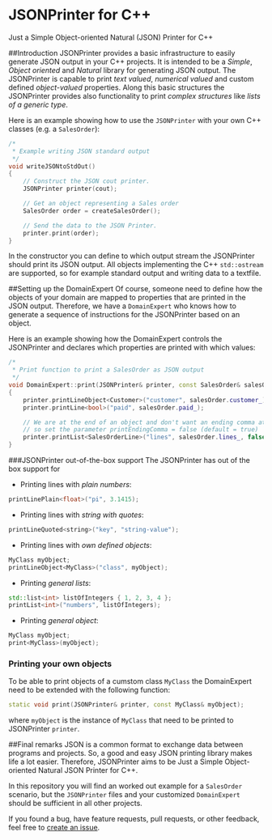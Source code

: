 # JSONPrinter for C++
Just a Simple Object-oriented Natural (JSON) Printer for C++

##Introduction
JSONPrinter provides a basic infrastructure to easily generate JSON output in your C++ projects. It is intended to be a *Simple*, *Object oriented* and *Natural* library for generating JSON output.
The JSONPrinter is capable to print *text valued*, *numerical valued* and custom defined *object-valued* properties. Along this basic structures the JSONPrinter provides also functionality to print *complex structures* like *lists of a generic type*.


Here is an example showing how to use the `JSONPrinter` with your own C++ classes (e.g. a `SalesOrder`):

```C++
/*
 * Example writing JSON standard output
 */
void writeJSONtoStdOut()
{
	// Construct the JSON cout printer.
	JSONPrinter printer(cout);

	// Get an object representing a Sales order
	SalesOrder order = createSalesOrder();

	// Send the data to the JSON Printer.
	printer.print(order);
}

```

In the constructor you can define to which output stream the JSONPrinter should print its JSON output. All objects implementing the C++ `std::ostream` are supported, so for example standard output and writing data to a textfile.

##Setting up the DomainExpert
Of course, someone need to define how the objects of your domain are mapped to properties that are printed in the JSON output. Therefore, we have a `DomainExpert` who knows how to generate a sequence of instructions for the JSONPrinter based on an object.

Here is an example showing how the DomainExpert controls the JSONPrinter and declares which properties are printed with which values:

```C++
/*
 * Print function to print a SalesOrder as JSON output
 */
void DomainExpert::print(JSONPrinter& printer, const SalesOrder& salesOrder)
{
	printer.printLineObject<Customer>("customer", salesOrder.customer_);
	printer.printLine<bool>("paid", salesOrder.paid_);

	// We are at the end of an object and don't want an ending comma at the last line, 
	// so set the parameter printEndingComma = false (default = true)
	printer.printList<SalesOrderLine>("lines", salesOrder.lines_, false);
}

```

###JSONPrinter out-of-the-box support
The JSONPrinter has out of the box support for
* Printing lines with *plain numbers*:
```C++
printLinePlain<float>("pi", 3.1415);
```

* Printing lines with *string with quotes*:
```C++
printLineQuoted<string>("key", "string-value");
```

* Printing lines with *own defined objects*:
```C++
MyClass myObject;
printLineObject<MyClass>("class", myObject);
```

* Printing *general lists*:
```C++
std::list<int> listOfIntegers { 1, 2, 3, 4 };
printList<int>("numbers", listOfIntegers);
```

* Printing *general object*:
```C++
MyClass myObject;
print<MyClass>(myObject);
```

### Printing your own objects
To be able to print objects of a cumstom class `MyClass` the DomainExpert need to be extended with the following function:
```C++
static void print(JSONPrinter& printer, const MyClass& myObject);
```
where `myObject` is the instance of `MyClass` that need to be printed to JSONPrinter `printer`.


##Final remarks
JSON is a common format to exchange data between programs and projects. So, a good and easy JSON printing library makes life a lot easier. Therefore, JSONPrinter aims to be Just a Simple Object-oriented Natural JSON Printer for C++.

In this repository you will find an worked out example for a `SalesOrder` scenario, but the `JSONPrinter` files and your customized `DomainExpert` should be sufficient in all other projects.

If you found a bug, have feature requests, pull requests, or other feedback, feel free to [create an issue](https://github.com/jsnoeijer/JSONPrinter/issues/new).
